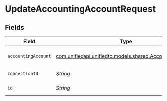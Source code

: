 # UpdateAccountingAccountRequest


## Fields

| Field                                                                                                | Type                                                                                                 | Required                                                                                             | Description                                                                                          |
| ---------------------------------------------------------------------------------------------------- | ---------------------------------------------------------------------------------------------------- | ---------------------------------------------------------------------------------------------------- | ---------------------------------------------------------------------------------------------------- |
| `accountingAccount`                                                                                  | [com.unifiedapi.unifiedto.models.shared.AccountingAccount](../../models/shared/AccountingAccount.md) | :heavy_minus_sign:                                                                                   | A user's bank account                                                                                |
| `connectionId`                                                                                       | *String*                                                                                             | :heavy_check_mark:                                                                                   | ID of the connection                                                                                 |
| `id`                                                                                                 | *String*                                                                                             | :heavy_check_mark:                                                                                   | ID of the Account                                                                                    |